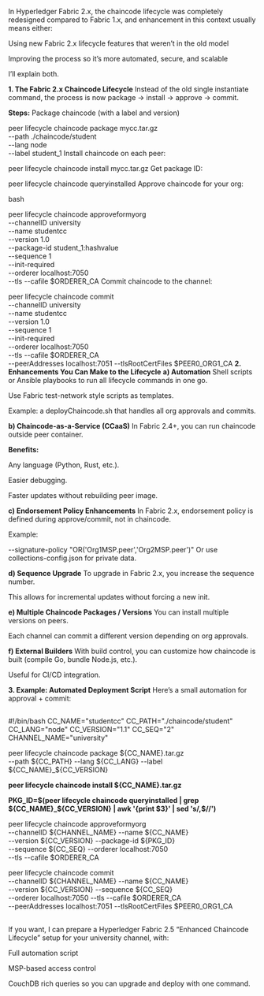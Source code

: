 In Hyperledger Fabric 2.x, the chaincode lifecycle was completely redesigned compared to Fabric 1.x,
and enhancement in this context usually means either:

Using new Fabric 2.x lifecycle features that weren’t in the old model

Improving the process so it’s more automated, secure, and scalable

I’ll explain both.

**1. The Fabric 2.x Chaincode Lifecycle**
Instead of the old single instantiate command, the process is now package → install → approve → commit.

**Steps:**
Package chaincode (with a label and version)

peer lifecycle chaincode package mycc.tar.gz \
    --path ./chaincode/student \
    --lang node \
    --label student_1
Install chaincode on each peer:


peer lifecycle chaincode install mycc.tar.gz
Get package ID:


peer lifecycle chaincode queryinstalled
Approve chaincode for your org:

bash

peer lifecycle chaincode approveformyorg \
    --channelID university \
    --name studentcc \
    --version 1.0 \
    --package-id student_1:hashvalue \
    --sequence 1 \
    --init-required \
    --orderer localhost:7050 \
    --tls --cafile $ORDERER_CA
Commit chaincode to the channel:

peer lifecycle chaincode commit \
    --channelID university \
    --name studentcc \
    --version 1.0 \
    --sequence 1 \
    --init-required \
    --orderer localhost:7050 \
    --tls --cafile $ORDERER_CA \
    --peerAddresses localhost:7051 --tlsRootCertFiles $PEER0_ORG1_CA
**2. Enhancements You Can Make to the Lifecycle**
**a) Automation**
Shell scripts or Ansible playbooks to run all lifecycle commands in one go.

Use Fabric test-network style scripts as templates.

Example: a deployChaincode.sh that handles all org approvals and commits.

**b) Chaincode-as-a-Service (CCaaS)**
In Fabric 2.4+, you can run chaincode outside peer container.

**Benefits:**

Any language (Python, Rust, etc.).

Easier debugging.

Faster updates without rebuilding peer image.

**c) Endorsement Policy Enhancements**
In Fabric 2.x, endorsement policy is defined during approve/commit, not in chaincode.

Example:


--signature-policy "OR('Org1MSP.peer','Org2MSP.peer')"
Or use collections-config.json for private data.

**d) Sequence Upgrade**
To upgrade in Fabric 2.x, you increase the sequence number.

This allows for incremental updates without forcing a new init.

**e) Multiple Chaincode Packages / Versions**
You can install multiple versions on peers.

Each channel can commit a different version depending on org approvals.

**f) External Builders**
With build control, you can customize how chaincode is built (compile Go, bundle Node.js, etc.).

Useful for CI/CD integration.

**3. Example: Automated Deployment Script**
Here’s a small automation for approval + commit:

##
#!/bin/bash
CC_NAME="studentcc"
CC_PATH="./chaincode/student"
CC_LANG="node"
CC_VERSION="1.1"
CC_SEQ="2"
CHANNEL_NAME="university"

peer lifecycle chaincode package ${CC_NAME}.tar.gz \
    --path ${CC_PATH} --lang ${CC_LANG} --label ${CC_NAME}_${CC_VERSION}

**peer lifecycle chaincode install ${CC_NAME}.tar.gz**

**PKG_ID=$(peer lifecycle chaincode queryinstalled | grep ${CC_NAME}_${CC_VERSION} | awk '{print $3}' | sed 's/,$//')**

peer lifecycle chaincode approveformyorg \
    --channelID ${CHANNEL_NAME} --name ${CC_NAME} \
    --version ${CC_VERSION} --package-id ${PKG_ID} \
    --sequence ${CC_SEQ} --orderer localhost:7050 \
    --tls --cafile $ORDERER_CA

peer lifecycle chaincode commit \
    --channelID ${CHANNEL_NAME} --name ${CC_NAME} \
    --version ${CC_VERSION} --sequence ${CC_SEQ} \
    --orderer localhost:7050 --tls --cafile $ORDERER_CA \
    --peerAddresses localhost:7051 --tlsRootCertFiles $PEER0_ORG1_CA

##

If you want, I can prepare a Hyperledger Fabric 2.5 “Enhanced Chaincode Lifecycle” setup for your university channel,
with:

Full automation script

MSP-based access control

CouchDB rich queries
so you can upgrade and deploy with one command.